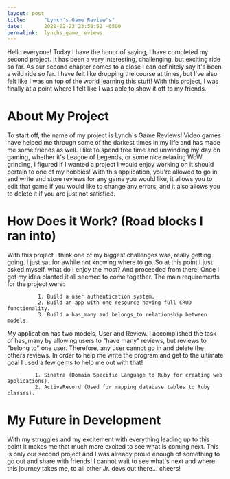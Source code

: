 ```yaml
---
layout: post
title:      "Lynch's Game Review's"
date:       2020-02-23 23:58:52 -0500
permalink:  lynchs_game_reviews
---
```



Hello everyone! Today I have the honor of saying, I have completed my second project. It has been a very interesting, challenging, but exciting ride so far. As our second chapter comes to a close I can definitely say it's been a wild ride so far. I have felt like dropping the course at times, but I've also felt like I was on top of the world learning this stuff! With this project, I was finally at a point where I felt like I was able to show it off to my friends.

# About My Project 

To start off, the name of my project is Lynch's Game Reviews! Video games have helped me through some of the darkest times in my life and has made me some friends as well. I like to spend free time and unwinding my day on gaming, whether it's League of Legends, or some nice relaxing WoW grinding, I figured if I wanted a project I would enjoy working on it should pertain to one of my hobbies! With this application, you're allowed to go in and write and store reviews for any game  you would like, it allows you to edit that game if you would like to change any errors, and it also allows you to delete it if you are just not satisfied. 

# How Does it Work? (Road blocks I ran into) 
With this project I think one of my biggest challenges was, really getting going. I just sat for awhile not knowing where to go. So at this point I just asked myself, what do I enjoy the most? And proceeded from there! Once I got my idea planted it all seemed to come together. The main requirements for the project were:

              1. Build a user authentication system.
              2. Build an app with one resource having full CRUD functionality.
              3. Build a has_many and belongs_to relationship between models.

My application has two models, User and Review. I accomplished the task of has_many by allowing users to "have many" reviews, but reviews to "belong to" one user. Therefore, any user cannot go in and delete the others reviews.
In order to help me write the program and get to the ultimate goal I used a few gems to help me out with that! 

             1. Sinatra (Domain Specific Language to Ruby for creating web applications).
             2. ActiveRecord (Used for mapping database tables to Ruby classes).

# My Future in Development
With my struggles and my excitement with everything leading up to this point it makes me that much more excited to see what is coming next. This is only our second project and I was already proud enough of something to go out and share with friends! I cannot wait to see what's next and where this journey takes me, to all other Jr. devs out there... cheers! 




